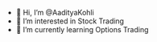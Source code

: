 - 👋 Hi, I’m @AadityaKohli
- 👀 I’m interested in Stock Trading
- 🌱 I’m currently learning Options Trading


<!---
AadityaKohli/AadityaKohli is a ✨ special ✨ repository because its `README.md` (this file) appears on your GitHub profile.
You can click the Preview link to take a look at your changes.
--->
